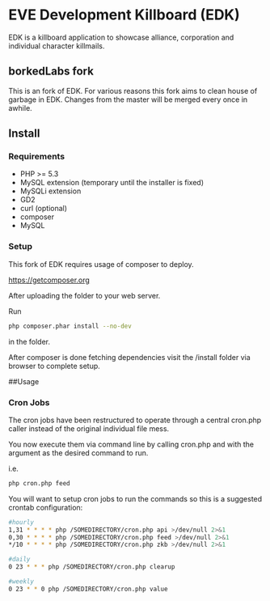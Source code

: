 # EVE Development Killboard (EDK)

EDK is a killboard application to showcase alliance, corporation and individual character killmails. 

## borkedLabs fork
This is an fork of EDK. For various reasons this fork aims to clean house of garbage in EDK. Changes from the master will be merged every once in awhile.

## Install
### Requirements
- PHP >= 5.3
 - MySQL extension (temporary until the installer is fixed)
 - MySQLi extension
 - GD2
 - curl (optional)
- composer
- MySQL

### Setup
This fork of EDK requires usage of composer to deploy.

https://getcomposer.org

After uploading the folder to your web server.

Run
```sh
php composer.phar install --no-dev
```
in the folder.

After composer is done fetching dependencies visit the /install folder via browser to complete setup.

##Usage

### Cron Jobs
The cron jobs have been restructured to operate through a central cron.php caller instead of the original individual file mess.

You now execute them via command line by calling cron.php and with the argument as the desired command to run.

i.e.

```sh
php cron.php feed
```


You will want to setup cron jobs to run the commands so this is a suggested crontab configuration:

```sh
#hourly
1,31 * * * * php /SOMEDIRECTORY/cron.php api >/dev/null 2>&1
0,30 * * * * php /SOMEDIRECTORY/cron.php feed >/dev/null 2>&1
*/10 * * * * php /SOMEDIRECTORY/cron.php zkb >/dev/null 2>&1

#daily
0 23 * * * php /SOMEDIRECTORY/cron.php clearup

#weekly
0 23 * * 0 php /SOMEDIRECTORY/cron.php value
```